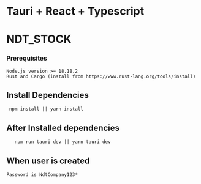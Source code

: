 # Tauri + React + Typescript

# NDT_STOCK

### Prerequisites

```
Node.js version >= 18.18.2
Rust and Cargo (install from https://www.rust-lang.org/tools/install)
```

## Install Dependencies

```
 npm install || yarn install

```

## After Installed dependencies

```
   npm run tauri dev || yarn tauri dev
```

## When user is created

```
Password is NdtCompany123*
```
